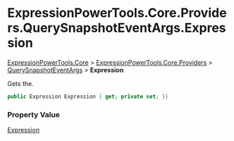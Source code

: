 ﻿# ExpressionPowerTools.Core.Providers.QuerySnapshotEventArgs.Expression

[ExpressionPowerTools.Core](ExpressionPowerTools.Core.a.md) > [ExpressionPowerTools.Core.Providers](ExpressionPowerTools.Core.Providers.n.md) > [QuerySnapshotEventArgs](ExpressionPowerTools.Core.Providers.QuerySnapshotEventArgs.cs.md) > **Expression**

Gets the.

```csharp
public Expression Expression { get; private set; }}
```

### Property Value

 [Expression](https://docs.microsoft.com/dotnet/api/system.linq.expressions.expression) 

